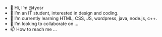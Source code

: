 - 👋 Hi, I’m @tyosr
- 👀 I’m an IT student, interested in design and coding.
- 🌱 I’m currently learning HTML, CSS, JS, wordpress, java, node.js, c++.
- 💞️ I’m looking to collaborate on ...
- 📫 How to reach me ...

<!---
tyosr/tyosr is a ✨ special ✨ repository because its `README.md` (this file) appears on your GitHub profile.
You can click the Preview link to take a look at your changes.
--->
